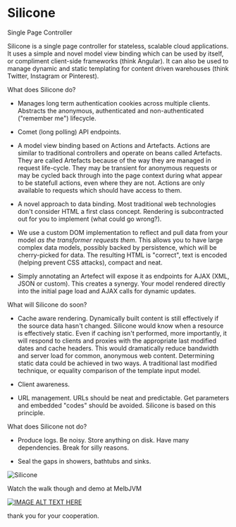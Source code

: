 Silicone
===========

Single Page Controller

Silicone is a single page controller for stateless, scalable cloud applications. It uses a simple and novel model view binding which can be used by itself, or compliment client-side frameworks (think Angular). It can also be used to manage dynamic and static templating for content driven warehouses (think Twitter, Instagram or Pinterest).

What does Silicone do?

* Manages long term authentication cookies across multiple clients. Abstracts the anonymous, authenticated and non-authenticated ("remember me") lifecycle.

* Comet (long polling) API endpoints.

* A model view binding based on Actions and Artefacts. Actions are similar to traditional controllers and operate on beans called Artefacts. They are called Artefacts because of the way they are managed in request life-cycle. They may be transient for anonymous requests or may be cycled back through into the page context during what appear to be statefull actions, even where they are not. Actions are only available to requests which should have access to them.

* A novel approach to data binding.  Most traditional web technologies don't consider HTML a first class concept. Rendering is subcontracted out for you to implement (what could go wrong?).

* We use a custom DOM implementation to reflect and pull data from your model *as the transformer requests them*. This allows you to have large complex data models, possibly backed by persistence, which will be cherry-picked for data. The resulting HTML is "correct", text is encoded (helping prevent CSS attacks), compact and neat.

* Simply annotating an Artefect will expose it as endpoints for AJAX (XML, JSON or custom). This creates a synergy. Your model rendered directly into the initial page load and AJAX calls for dynamic updates.

What will Silicone do soon?

* Cache aware rendering. Dynamically built content is still effectively if the source data hasn't changed. Silicone would know when a resource is effectively static. Even if caching isn't performed, more importantly, it will respond to clients and proxies with the appropriate last modified dates and cache headers. This would dramatically reduce bandwidth and server load for common, anonymous web content. Determining static data could be achieved in two ways. A traditional last modified technique, or equality comparison of the template input model.

* Client awareness.

* URL management. URLs should be neat and predictable. Get parameters and embedded "codes" should be avoided. Silicone is based on this principle.

What does Silicone not do?

* Produce logs. Be noisy. Store anything on disk. Have many dependencies. Break for silly reasons.

* Seal the gaps in showers, bathtubs and sinks.

![Silicone](http://www.catchpole.net/googlecode/silicone.png "Silicone")

Watch the walk though and demo at MelbJVM

[![IMAGE ALT TEXT HERE](http://img.youtube.com/vi/Yd8n1gpRDv8/0.jpg)](http://www.youtube.com/watch?v=Yd8n1gpRDv8)

thank you for your cooperation.

